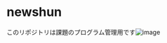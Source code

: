 # newshun
このリポジトリは課題のプログラム管理用です![image](https://user-images.githubusercontent.com/92012445/142133415-7a0ade06-145d-4c2c-a13a-6097ccf4e9c9.png)
